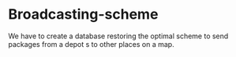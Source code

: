 # Broadcasting-scheme
We have to create a database restoring the optimal scheme to send packages from a depot s to other places on a map.
